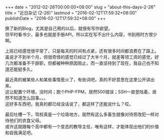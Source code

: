 +++
date = "2012-02-26T00:00:00+08:00"
slug = "about-this-days-2-26"
title = "近日杂记 (2-26)"
lastmod = "2016-02-12T17:59:32+08:00"
publishDate = "2016-02-12T17:59:32+08:00"
+++

换了新的Blog，尤其是自己用的以后，就很有写作欲望。   
但平时看书少，最多也就是手册API，所以实在写不出什么内容，书到用时方恨少啊。

上班已经感觉很平常了，只是每天的时间有点紧，还有很多时间都浪费在了路上。   
虽说才不到半个月，但很奇怪的感觉已经过了大半个月，就差等领工资的感觉，好几次都准备不干辞职，但都被种种原因阻止，而一直坚持到了现在，我自己也不知道还能挺多久。

最近真的被某些人和某些事情惹火了，有些词吧，真的不好意思在这里公开讲出来。   
这让配置个环境，没时间；跑个PHP-FPM，居然500错误；SSH一直登陆着，居然不知道怎么回事。。。   
这好多东西吧，我真的都已经没话说了，都这样了还能说什么？哎。

最后吐槽一下，驾校真是一个垃圾地方，居然有这么多畜生就像对待劳改犯一样对待他们的衣食父母。   
或许这就跟每个高中都有一个变态的教导主任，唯有这样，才能体现出他们的价值和自我满足吧。
